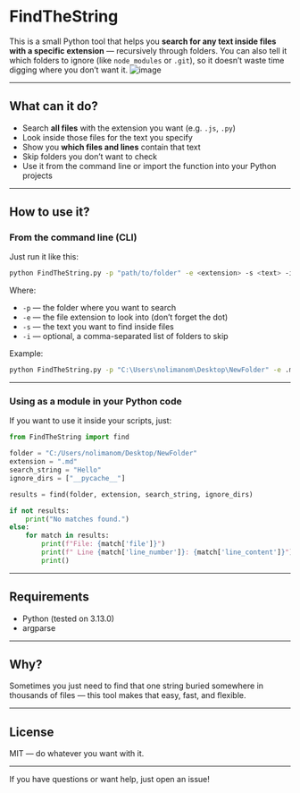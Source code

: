 # FindTheString

This is a small Python tool that helps you **search for any text inside files with a specific extension** — recursively through folders.
You can also tell it which folders to ignore (like `node_modules` or `.git`), so it doesn’t waste time digging where you don’t want it.
![image](https://github.com/user-attachments/assets/a7c22039-fc86-4051-a5f0-1879569d3a38)

---

## What can it do?

* Search **all files** with the extension you want (e.g. `.js`, `.py`)
* Look inside those files for the text you specify
* Show you **which files and lines** contain that text
* Skip folders you don’t want to check
* Use it from the command line or import the function into your Python projects

---

## How to use it?

### From the command line (CLI)

Just run it like this:

```bash
python FindTheString.py -p "path/to/folder" -e <extension> -s <text> -i <ignored_folders>
```

Where:

* `-p` — the folder where you want to search
* `-e` — the file extension to look into (don’t forget the dot)
* `-s` — the text you want to find inside files
* `-i` — optional, a comma-separated list of folders to skip

Example:

```bash
python FindTheString.py -p "C:\Users\nolimanom\Desktop\NewFolder" -e .md -s Hello -i __pycache__,venv
```

---

### Using as a module in your Python code

If you want to use it inside your scripts, just:

```python
from FindTheString import find

folder = "C:/Users/nolimanom/Desktop/NewFolder"
extension = ".md"
search_string = "Hello"
ignore_dirs = ["__pycache__"]

results = find(folder, extension, search_string, ignore_dirs)

if not results:
    print("No matches found.")
else:
    for match in results:
        print(f"File: {match['file']}")
        print(f" Line {match['line_number']}: {match['line_content']}")
        print()

```

---

## Requirements

* Python (tested on 3.13.0)
* argparse

---

## Why?

Sometimes you just need to find that one string buried somewhere in thousands of files — this tool makes that easy, fast, and flexible.

---

## License

MIT — do whatever you want with it.

---

If you have questions or want help, just open an issue!

